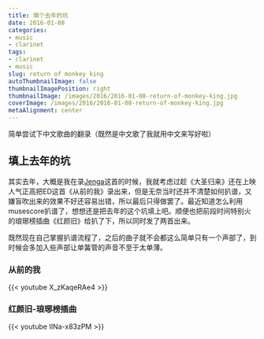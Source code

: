 ```yaml
---
title: 填个去年的坑
date: 2016-01-08
categories:
- music
- clarinet
tags:
- clarinet
- music
slug: return of monkey king
autoThumbnailImage: false
thumbnailImagePosition: right
thumbnailImage: /images/2016/2016-01-08-return-of-monkey-king.jpg
coverImage: /images/2016/2016-01-08-return-of-monkey-king.jpg
metaAlignment: center
---
```


简单尝试下中文歌曲的翻录（既然是中文歌了我就用中文来写好啦）
<!--more-->

## 填上去年的坑

其实去年，大概是我在录[Jenga](https://youtu.be/OUc6z6D0jeI?list=PLWP-hWF5CaxuFF1KokTfmaXLn2Iv2QIRj)这首的时候，我就考虑过趁《大圣归来》还在上映人气正高把ED这首《从前的我》录出来，但是无奈当时还并不清楚如何扒谱，又嫌盲吹出来的效果不好还容易出错，所以最后只得做罢了。最近知道怎么利用musescore扒谱了，想想还是把去年的这个坑填上吧。顺便也把前段时间特别火的琅琊榜插曲《红颜旧》给扒了下，所以同时发了两首出来。

既然现在自己掌握扒谱流程了，之后的曲子就不会都这么简单只有一个声部了，到时候会多加入些声部让单簧管的声音不至于太单薄。

### 从前的我

{{< youtube X_zKaqeRAe4 >}}


### 红颜旧-琅琊榜插曲

{{< youtube IINa-x83zPM >}}